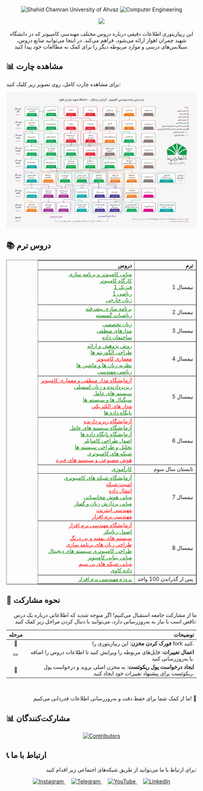 <div align="center">

<img src="https://img.shields.io/badge/University-Shahid_Chamran_University_of_Ahvaz-blue?style=for-the-badge" alt="Shahid Chamran University of Ahvaz"/>
<img src="https://img.shields.io/badge/Major-Computer_Engineering-green?style=for-the-badge" alt="Computer Engineering"/>

</div>
<p align="center"><img width="30%" src="assets/gif/hi.webp"></p>

<p align="center">
این ریپازیتوری اطلاعات دقیقی درباره دروس مختلف مهندسی کامپیوتر که در دانشگاه شهید چمران اهواز ارائه می‌شود، فراهم می‌کند. در اینجا می‌توانید منابع دروس، سیلابس‌های درسی و موارد مربوطه دیگر را برای کمک به مطالعات خود پیدا کنید.
</p>

## 📊 مشاهده چارت

برای مشاهده چارت کامل، روی تصویر زیر کلیک کنید:  

[![📎دانلود و مشاهده چارت کامل ](./chart_page-0001.jpg)](./chart.pdf)


## 📚 دروس ترم
<div align="center">

<table border="1" style="text-align: right; direction: rtl;">
  <tr>
    <th>ترم</th>
    <th>دروس</th>
  </tr>
  <tr>
    <td>نیمسال 1</td>
    <td>
      <a href="./نیمسال%201/مبانی%20کامپیوتر%20و%20برنامه%20سازی/README.md" style="color: green;">مبانی کامپیوتر و برنامه سازی</a><br>
      <a href="./نیمسال%201/کارگاه%20کامپیوتر/README.md" style="color: green;">کارگاه کامپیوتر</a><br>
      <a href="./نیمسال%201/فیزیک%201/README.md" style="color: green;">فیزیک 1</a><br>
      <a href="./نیمسال%201/ریاضی%201/README.md" style="color: green;">ریاضی 1</a><br>
      <a href="./نیمسال 1/زبان خارجی/README.md" style="color: green;">زبان خارجی</a>
    </td>
  </tr>
  <tr>
    <td>نیمسال 2</td>
    <td>
      <a href="./نیمسال%202/برنامه%20سازی%20پیشرفته/README.md" style="color: green;">برنامه سازی پیشرفته</a><br>
      <a href="./نیمسال%202/ریاضیات%20گسسته/README.md" style="color: green;">ریاضیات گسسته</a>
    </td>
  </tr>
  <tr>
    <td>نیمسال 3</td>
    <td>
      <a href="./نیمسال%203/زبان%20تخصصی/README.md" style="color: green;">زبان تخصصی</a><br>
      <a href="./نیمسال%203/مدارهای%20منطقی/README.md" style="color: green;">مدارهای منطقی</a><br>
      <a href="./نیمسال%203/ساختمان%20داده/README.md" style="color: green;">ساختمان داده</a>
    </td>
  </tr>
  <tr>
    <td>نیمسال 4</td>
    <td>
      <a href="./نیمسال%204/روش%20پژوهش%20و%20ارائه/README.md" style="color: green;">روش پژوهش و ارائه</a><br>
      <a href="./نیمسال%204/طراحی%20الگوریتم%20ها/README.md" style="color: green;">طراحی الگوریتم ها</a><br>
      <a href="./نیمسال%204/معماری%20کامپیوتر/README.md" style="color: red;">معماری کامپیوتر</a><br>
      <a href="./نیمسال%204/نظریه%20زبان%20ها%20و%20ماشین%20ها/README.md" style="color: green;">نظریه زبان ها و ماشین ها</a><br>
      <a href="./نیمسال%204/ریاضی%20مهندسی/README.md" style="color: green;">ریاضی مهندسی</a>
    </td>
  </tr>
  <tr>
    <td>نیمسال 5</td>
    <td>
      <a href="./نیمسال%205/آزمایشگاه%20مدار%20منطقی%20و%20معماری%20کامپیوتر/README.md" style="color: red;">آزمایشگاه مدار منطقی و معماری کامپیوتر</a><br>
      <a href="./نیمسال%205/ریزپردازنده%20و%20زبان%20اسمبلی/README.md" style="color: green;">ریزپردازنده و زبان اسمبلی</a><br>
      <a href="./نیمسال%205/سیستم%20های%20عامل/README.md" style="color: green;">سیستم های عامل</a><br>
      <a href="./نیمسال%205/سیگنال%20ها%20و%20سیستم%20ها/README.md" style="color: green;">سیگنال ها و سیستم ها</a><br>
      <a href="./نیمسال%205/مدار%20های%20الکتریکی/README.md" style="color: red;">مدار های الکتریکی</a><br>
      <a href="./نیمسال%205/پایگاه%20داده%20ها/README.md" style="color: green;">پایگاه داده ها</a>
    </td>
  </tr>
  <tr>
    <td>نیمسال 6</td>
    <td>
      <a href="./نیمسال%206/آزمایشگاه%20ریزپردازنده/README.md" style="color: red;">آزمایشگاه ریزپردازنده</a><br>
      <a href="./نیمسال%206/آزمایشگاه%20سیستم%20های%20عامل/README.md" style="color: green;">آزمایشگاه سیستم های عامل</a><br>
      <a href="./نیمسال%206/آزمایشگاه%20پایگاه%20داده%20ها/README.md" style="color: green;">آزمایشگاه پایگاه داده ها</a><br>
      <a href="./نیمسال%206/اصول%20طراحی%20کامپایلر/README.md" style="color: green;">اصول طراحی کامپایلر</a><br>
      <a href="./نیمسال%206/تحلیل%20و%20طراحی%20سیستم%20ها/README.md" style="color: green;">تحلیل و طراحی سیستم ها</a><br>
      <a href="./نیمسال%206/شبکه%20های%20کامپیوتری/README.md" style="color: green;">شبکه های کامپیوتری</a><br>
      <a href="./نیمسال%206/هوش%20مصنوعی%20و%20سیستم%20های%20خبره/README.md" style="color: red;">هوش مصنوعی و سیستم های خبره</a>
    </td>
  </tr>
  <tr>
    <td>تابستان سال سوم</td>
    <td>
      <a href="./کارآموزی/README.md" style="color: green;">کارآموزی</a>
    </td>
  </tr>
  <tr>
    <td>نیمسال 7</td>
    <td>
      <a href="./نیمسال%207/آزمایشگاه%20شبکه%20های%20کامپیوتری/README.md" style="color: green;">آزمایشگاه شبکه های کامپیوتری</a><br>
      <a href="./نیمسال%207/امنیت%20شبکه/README.md" style="color: red;">امنیت شبکه</a><br>
      <a href="./نیمسال%207/انتقال%20داده/README.md" style="color: red;">انتقال داده</a><br>
      <a href="./نیمسال%207/مبانی%20هوش%20محاسباتی/README.md" style="color: green;">مبانی هوش محاسباتی</a><br>
      <a href="./نیمسال%207/مبانی%20پردازش%20زبان%20و%20گفتار/README.md" style="color: green;">مبانی پردازش زبان و گفتار</a><br>
      <a href="./نیمسال%207/مهندسی%20اینترنت/README.md" style="color: red;">مهندسی اینترنت</a><br>
      <a href="./نیمسال%207/مهندسی%20نرم%20افزار/README.md" style="color: red;">مهندسی نرم افزار</a>
    </td>
  </tr>
  <tr>
    <td>نیمسال 8</td>
    <td>
      <a href="./نیمسال%208/آزمایشگاه%20مهندسی%20نرم%20افزار/README.md" style="color: red;">آزمایشگاه مهندسی نرم افزار</a><br>
      <a href="./نیمسال%208/اصول%20رباتیکز/README.md" style="color: green;">اصول رباتیکز</a><br>
      <a href="./نیمسال%208/سیستم%20های%20نهفته%20و%20بی%20درنگ/README.md" style="color: red;">سیستم های نهفته و بی درنگ</a><br>
      <a href="./نیمسال%208/طراحی%20زبان%20های%20برنامه%20سازی/README.md" style="color: red;">طراحی زبان های برنامه سازی</a><br>
      <a href="./نیمسال%208/طراحی%20کامپیوتری%20سیستم%20های%20دیجیتال/README.md" style="color: green;">طراحی کامپیوتری سیستم های دیجیتال</a><br>
      <a href="./نیمسال%208/مبانی%20بینایی%20کامپیوتر/README.md" style="color: green;">مبانی بینایی کامپیوتر</a><br>
      <a href="./نیمسال%208/مبانی%20شبکه%20های%20بی%20سیم/README.md" style="color: red;">مبانی شبکه های بی سیم</a><br>
      <a href="./نیمسال%208/داده%20کاوی/README.md" style="color: green;">داده کاوی</a>
    </td>
  </tr>
  <tr>
  <td>پس از گذراندن 100 واحد</td>
  <td> <a href= "./%D9%BE%D8%B1%D9%88%DA%98%D9%87%20%D9%85%D9%87%D9%86%D8%AF%D8%B3%DB%8C%20%D9%86%D8%B1%D9%85%20%D8%A7%D9%81%D8%B2%D8%A7%D8%B1/README.md" style="color: green;"> پروژه مهندسی نرم افزار</a></td>
  </tr>
</table>

</div>

## 🤝 نحوه مشارکت

<p align="right">
ما از مشارکت جامعه استقبال می‌کنیم! اگر متوجه شدید که اطلاعاتی درباره یک درس ناقص است یا نیاز به به‌روزرسانی دارد، می‌توانید با دنبال کردن مراحل زیر کمک کنید:
</p>

<div align="center">

| مرحله | توضیحات |
|:-----:|------:|
| 🍴 | **فورک کردن مخزن**: این ریپازیتوری را fork کنید. |
| ✏️ | **اعمال تغییرات**: فایل‌های مربوطه را ویرایش کنید تا اطلاعات دروس را اضافه یا به‌روزرسانی کنید. |
| 🔀 | **ایجاد درخواست پول ریکوئست**: به مخزن اصلی بروید و درخواست پول ریکوئست برای پیشنهاد تغییرات خود ایجاد کنید. |

</div>
<br>
<p align="right">
ما از کمک شما برای حفظ دقت و به‌روزرسانی اطلاعات قدردانی می‌کنیم! 🚀
</p>

## 📊 مشارکت‌کنندگان

<p align="center">
  <a href="https://github.com/CE-SCU/scu-computer-engineering-courses/graphs/contributors">
    <img src="https://contrib.rocks/image?repo=CE-SCU/scu-computer-engineering-courses" alt="Contributors"/>
  </a>
</p>

## 📞 ارتباط با ما

<p align="right">
برای ارتباط با ما می‌توانید از طریق شبکه‌های اجتماعی زیر اقدام کنید:
</p>

<p align="center">
  <a href="https://www.instagram.com/ce_scu" target="_blank">
    <img src="https://img.shields.io/badge/Instagram-E4405F?style=for-the-badge&logo=instagram&logoColor=white" alt="Instagram"/>
  </a>
  &nbsp;&nbsp;&nbsp;
  <a href="https://t.me/ce_scu" target="_blank">
    <img src="https://img.shields.io/badge/Telegram-2CA5E0?style=for-the-badge&logo=telegram&logoColor=white" alt="Telegram"/>
  </a>
  &nbsp;&nbsp;&nbsp;
  <a href="https://www.youtube.com/@ce_scu" target="_blank">
    <img src="https://img.shields.io/badge/YouTube-FF0000?style=for-the-badge&logo=youtube&logoColor=white" alt="YouTube"/>
  </a>
  &nbsp;&nbsp;&nbsp;
  <a href="https://www.linkedin.com/in/ce-scu" target="_blank">
    <img src="https://img.shields.io/badge/LinkedIn-0077B5?style=for-the-badge&logo=linkedin&logoColor=white" alt="LinkedIn"/>
  </a>
</p>
